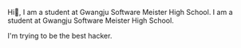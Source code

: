 Hi👋, I am a student at Gwangju Software Meister High School.
 I am a student at Gwangju Software Meister High School.
 
 I'm trying to be the best hacker.



